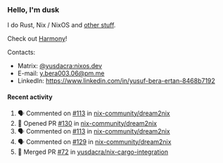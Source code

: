 ### Hello, I'm dusk

I do Rust, Nix / NixOS and [other stuff](https://yusdacra.gitlab.io/about).

Check out [Harmony](https://harmonyapp.io)!

Contacts:
- Matrix: [@yusdacra:nixos.dev](https://matrix.to/#/@yusdacra:nixos.dev)
- E-mail: y.bera003.06@pm.me
- LinkedIn: https://www.linkedin.com/in/yusuf-bera-ertan-8468b7192

#### Recent activity

<!--START_SECTION:activity-->
1. 🗣 Commented on [#113](https://github.com/nix-community/dream2nix/issues/113) in [nix-community/dream2nix](https://github.com/nix-community/dream2nix)
2. 💪 Opened PR [#130](https://github.com/nix-community/dream2nix/pull/130) in [nix-community/dream2nix](https://github.com/nix-community/dream2nix)
3. 🗣 Commented on [#113](https://github.com/nix-community/dream2nix/issues/113) in [nix-community/dream2nix](https://github.com/nix-community/dream2nix)
4. 🗣 Commented on [#129](https://github.com/nix-community/dream2nix/issues/129) in [nix-community/dream2nix](https://github.com/nix-community/dream2nix)
5. 🎉 Merged PR [#72](https://github.com/yusdacra/nix-cargo-integration/pull/72) in [yusdacra/nix-cargo-integration](https://github.com/yusdacra/nix-cargo-integration)
<!--END_SECTION:activity-->

